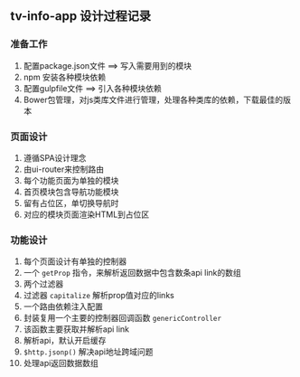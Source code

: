 ## tv-info-app 设计过程记录

### 准备工作
1. 配置package.json文件 ==> 写入需要用到的模块
2. npm 安装各种模块依赖
3. 配置gulpfile文件 ==> 引入各种模块依赖
4. Bower包管理，对js类库文件进行管理，处理各种类库的依赖，下载最佳的版本

### 页面设计
1. 遵循SPA设计理念
2. 由ui-router来控制路由
3. 每个功能页面为单独的模块
4. 首页模块包含导航功能模块
5. 留有占位区，单切换导航时
6. 对应的模块页面渲染HTML到占位区

### 功能设计
1. 每个页面设计有单独的控制器
2. 一个 `getProp` 指令，来解析返回数据中包含数条api link的数组
3. 两个过滤器
4. 过滤器 `capitalize` 解析prop值对应的links
5. 一个路由依赖注入配置
6. 封装复用一个主要的控制器回调函数 `genericController`
7. 该函数主要获取并解析api link
8. 解析api，默认开启缓存
9. `$http.jsonp()` 解决api地址跨域问题
10. 处理api返回数据数组